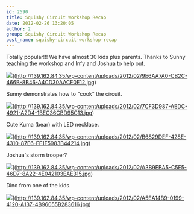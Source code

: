```yaml
---
id: 2590
title: Squishy Circuit Workshop Recap
date: 2012-02-26 13:20:05
author: 2
group: Squishy Circuit Workshop Recap
post_name: squishy-circuit-workshop-recap
---
```


Totally popular!!! We have almost 30 kids plus parents. Thanks to Sunny teaching the workshop and Infy and Joshua to help out.

![](http://139.162.84.35/wp-content/uploads/2012/02/9E6AA7A0-CB2C-466B-8B46-A4CD30AACF0E12.jpg)](http://139.162.84.35/wp-content/uploads/2012/02/9E6AA7A0-CB2C-466B-8B46-A4CD30AACF0E12.jpg)

Sunny demonstrates how to "cook" the circuit.

![](http://139.162.84.35/wp-content/uploads/2012/02/7CF3D987-AEDC-4921-A2D4-1BEC36CBD95C13.jpg)](http://139.162.84.35/wp-content/uploads/2012/02/7CF3D987-AEDC-4921-A2D4-1BEC36CBD95C13.jpg)

Cute Kuma (bear) with LED necklace.

![](http://139.162.84.35/wp-content/uploads/2012/02/B6829DEF-428E-4310-87E6-FF1F5983B44214.jpg)](http://139.162.84.35/wp-content/uploads/2012/02/B6829DEF-428E-4310-87E6-FF1F5983B44214.jpg)

Joshua's storm trooper?

![](http://139.162.84.35/wp-content/uploads/2012/02/A3B9EBA5-C5F5-46D7-8A22-4E042103EAE315.jpg)](http://139.162.84.35/wp-content/uploads/2012/02/A3B9EBA5-C5F5-46D7-8A22-4E042103EAE315.jpg)

Dino from one of the kids.

![](http://139.162.84.35/wp-content/uploads/2012/02/A5EA14B9-0199-4120-A137-4B96055B283616.jpg)](http://139.162.84.35/wp-content/uploads/2012/02/A5EA14B9-0199-4120-A137-4B96055B283616.jpg)